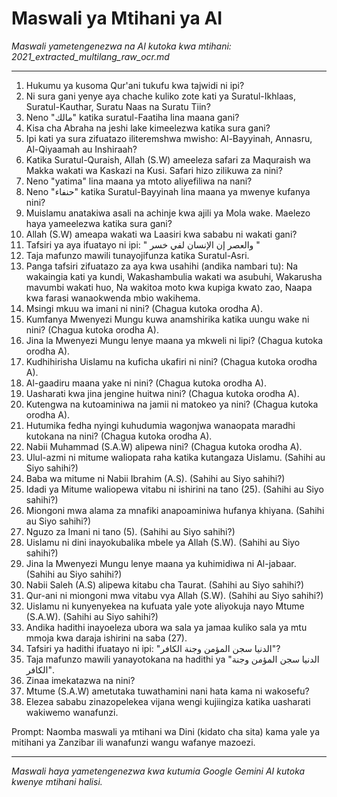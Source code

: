 # Maswali ya Mtihani ya AI
*Maswali yametengenezwa na AI kutoka kwa mtihani: 2021_extracted_multilang_raw_ocr.md*

---

1.  Hukumu ya kusoma Qur'ani tukufu kwa tajwidi ni ipi?
2.  Ni sura gani yenye aya chache kuliko zote kati ya Suratul-Ikhlaas, Suratul-Kauthar, Suratu Naas na Suratu Tiin?
3.  Neno "مالك" katika suratul-Faatiha lina maana gani?
4.  Kisa cha Abraha na jeshi lake kimeelezwa katika sura gani?
5.  Ipi kati ya sura zifuatazo iliteremshwa mwisho: Al-Bayyinah, Annasru, Al-Qiyaamah au Inshiraah?
6.  Katika Suratul-Quraish, Allah (S.W) ameeleza safari za Maquraish wa Makka wakati wa Kaskazi na Kusi. Safari hizo zilikuwa za nini?
7.  Neno "yatima" lina maana ya mtoto aliyefiliwa na nani?
8.  Neno "حنفاء" katika Suratul-Bayyinah lina maana ya mwenye kufanya nini?
9.  Muislamu anatakiwa asali na achinje kwa ajili ya Mola wake. Maelezo haya yameelezwa katika sura gani?
10. Allah (S.W) ameapa wakati wa Laasiri kwa sababu ni wakati gani?
11. Tafsiri ya aya ifuatayo ni ipi: " والعصر إن الإنسان لفي خسر "
12. Taja mafunzo mawili tunayojifunza katika Suratul-Asri.
13. Panga tafsiri zifuatazo za aya kwa usahihi (andika nambari tu): Na wakaingia kati ya kundi, Wakashambulia wakati wa asubuhi, Wakarusha mavumbi wakati huo, Na wakitoa moto kwa kupiga kwato zao, Naapa kwa farasi wanaokwenda mbio wakihema.
14. Msingi mkuu wa imani ni nini? (Chagua kutoka orodha A).
15. Kumfanya Mwenyezi Mungu kuwa anamshirika katika uungu wake ni nini? (Chagua kutoka orodha A).
16. Jina la Mwenyezi Mungu lenye maana ya mkweli ni lipi? (Chagua kutoka orodha A).
17. Kudhihirisha Uislamu na kuficha ukafiri ni nini? (Chagua kutoka orodha A).
18. Al-gaadiru maana yake ni nini? (Chagua kutoka orodha A).
19. Uasharati kwa jina jengine huitwa nini? (Chagua kutoka orodha A).
20. Kutengwa na kutoaminiwa na jamii ni matokeo ya nini? (Chagua kutoka orodha A).
21. Hutumika fedha nyingi kuhudumia wagonjwa wanaopata maradhi kutokana na nini? (Chagua kutoka orodha A).
22. Nabii Muhammad (S.A.W) alipewa nini? (Chagua kutoka orodha A).
23. Ulul-azmi ni mitume waliopata raha katika kutangaza Uislamu. (Sahihi au Siyo sahihi?)
24. Baba wa mitume ni Nabii Ibrahim (A.S). (Sahihi au Siyo sahihi?)
25. Idadi ya Mitume waliopewa vitabu ni ishirini na tano (25). (Sahihi au Siyo sahihi?)
26. Miongoni mwa alama za mnafiki anapoaminiwa hufanya khiyana. (Sahihi au Siyo sahihi?)
27. Nguzo za Imani ni tano (5). (Sahihi au Siyo sahihi?)
28. Uislamu ni dini inayokubalika mbele ya Allah (S.W). (Sahihi au Siyo sahihi?)
29. Jina la Mwenyezi Mungu lenye maana ya kuhimidiwa ni Al-jabaar. (Sahihi au Siyo sahihi?)
30. Nabii Saleh (A.S) alipewa kitabu cha Taurat. (Sahihi au Siyo sahihi?)
31. Qur-ani ni miongoni mwa vitabu vya Allah (S.W). (Sahihi au Siyo sahihi?)
32. Uislamu ni kunyenyekea na kufuata yale yote aliyokuja nayo Mtume (S.A.W). (Sahihi au Siyo sahihi?)
33. Andika hadithi inayoeleza ubora wa sala ya jamaa kuliko sala ya mtu mmoja kwa daraja ishirini na saba (27).
34. Tafsiri ya hadithi ifuatayo ni ipi: "الدنيا سجن المؤمن وجنة الكافر"?
35. Taja mafunzo mawili yanayotokana na hadithi ya "الدنيا سجن المؤمن وجنة الكافر".
36. Zinaa imekatazwa na nini?
37. Mtume (S.A.W) ametutaka tuwathamini nani hata kama ni wakosefu?
38. Elezea sababu zinazopelekea vijana wengi kujiingiza katika uasharati wakiwemo wanafunzi.

Prompt: Naomba maswali ya mtihani wa Dini (kidato cha sita) kama yale ya mitihani ya Zanzibar ili wanafunzi wangu wafanye mazoezi.

---
*Maswali haya yametengenezwa kwa kutumia Google Gemini AI kutoka kwenye mtihani halisi.*
